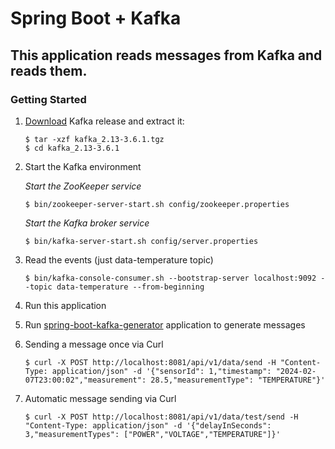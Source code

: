 # Spring Boot + Kafka

## This application reads messages from Kafka and reads them.

### Getting Started

[//]: # (1. Download [this]&#40;https://github.com/Surftrader/spring-boot-kafka-generator&#41; project to generate messages.)

1. [Download](https://kafka.apache.org/downloads#:~:text=kafka_2.13%2D3.6.1.tgz) Kafka release and extract it:
    ```
    $ tar -xzf kafka_2.13-3.6.1.tgz
    $ cd kafka_2.13-3.6.1
    ```
2. Start the Kafka environment

   *Start the ZooKeeper service*
    ```
    $ bin/zookeeper-server-start.sh config/zookeeper.properties
    ```
   *Start the Kafka broker service*
    ```
    $ bin/kafka-server-start.sh config/server.properties
    ```
3. Read the events (just data-temperature topic)
    ```
    $ bin/kafka-console-consumer.sh --bootstrap-server localhost:9092 --topic data-temperature --from-beginning
    ```
4. Run this application
5. Run [spring-boot-kafka-generator](https://github.com/Surftrader/spring-boot-kafka-generator) application to generate messages
6. Sending a message once via Curl
    ```
    $ curl -X POST http://localhost:8081/api/v1/data/send -H "Content-Type: application/json" -d '{"sensorId": 1,"timestamp": "2024-02-07T23:00:02","measurement": 28.5,"measurementType": "TEMPERATURE"}'
    ```
7. Automatic message sending via Curl
    ```
    $ curl -X POST http://localhost:8081/api/v1/data/test/send -H "Content-Type: application/json" -d '{"delayInSeconds": 3,"measurementTypes": ["POWER","VOLTAGE","TEMPERATURE"]}'
    ```
